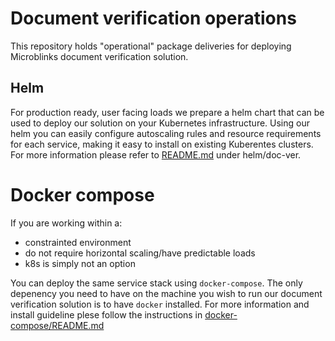 # Document verification operations

This repository holds "operational" package deliveries for deploying Microblinks document verification solution.

## Helm
For production ready, user facing loads we prepare a helm chart that can be used to deploy our solution on your Kubernetes infrastructure. 
Using our helm you can easily configure autoscaling rules and resource requirements for each service, making it easy to install
on existing Kuberentes clusters. For more information please refer to [README.md](helm/doc-ver/README.md) under helm/doc-ver.

# Docker compose
If you are working within a: 
 - constrainted environment
 - do not require horizontal scaling/have predictable loads
 - k8s is simply not an option

You can deploy the same service stack using `docker-compose`. The only depenency you need to
have on the machine you wish to run our document verification solution is to have `docker` installed. For more information and install guideline plese follow the instructions in
[docker-compose/README.md](docker-compose/README.md)